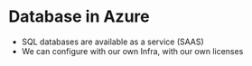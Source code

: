 # Database in Azure
- SQL databases are available as a service (SAAS) 
- We can configure with our own Infra, with our own licenses